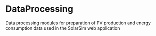# DataProcessing
Data processing modules for preparation of PV production and energy consumption data used in the SolarSim web application
